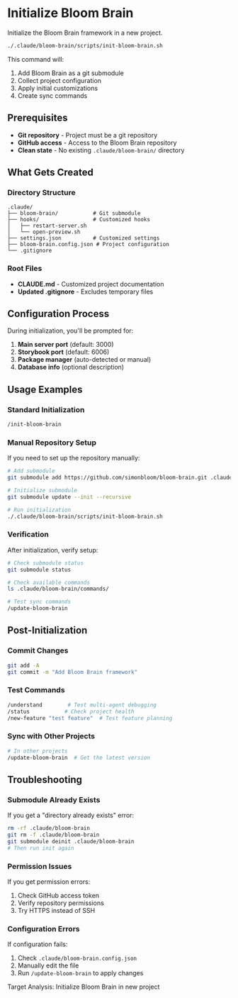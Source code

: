 # Initialize Bloom Brain

Initialize the Bloom Brain framework in a new project.

```bash
./.claude/bloom-brain/scripts/init-bloom-brain.sh
```

This command will:
1. Add Bloom Brain as a git submodule
2. Collect project configuration
3. Apply initial customizations
4. Create sync commands

## Prerequisites

- **Git repository** - Project must be a git repository
- **GitHub access** - Access to the Bloom Brain repository
- **Clean state** - No existing `.claude/bloom-brain/` directory

## What Gets Created

### Directory Structure
```
.claude/
├── bloom-brain/           # Git submodule
├── hooks/                 # Customized hooks
│   ├── restart-server.sh
│   └── open-preview.sh
├── settings.json          # Customized settings
├── bloom-brain.config.json # Project configuration
└── .gitignore
```

### Root Files
- **CLAUDE.md** - Customized project documentation
- **Updated .gitignore** - Excludes temporary files

## Configuration Process

During initialization, you'll be prompted for:

1. **Main server port** (default: 3000)
2. **Storybook port** (default: 6006) 
3. **Package manager** (auto-detected or manual)
4. **Database info** (optional description)

## Usage Examples

### Standard Initialization
```bash
/init-bloom-brain
```

### Manual Repository Setup
If you need to set up the repository manually:
```bash
# Add submodule
git submodule add https://github.com/simonbloom/bloom-brain.git .claude/bloom-brain

# Initialize submodule
git submodule update --init --recursive

# Run initialization
./.claude/bloom-brain/scripts/init-bloom-brain.sh
```

### Verification
After initialization, verify setup:
```bash
# Check submodule status
git submodule status

# Check available commands
ls .claude/bloom-brain/commands/

# Test sync commands
/update-bloom-brain
```

## Post-Initialization

### Commit Changes
```bash
git add -A
git commit -m "Add Bloom Brain framework"
```

### Test Commands
```bash
/understand        # Test multi-agent debugging
/status           # Check project health
/new-feature "test feature"  # Test feature planning
```

### Sync with Other Projects
```bash
# In other projects
/update-bloom-brain  # Get the latest version
```

## Troubleshooting

### Submodule Already Exists
If you get a "directory already exists" error:
```bash
rm -rf .claude/bloom-brain
git rm -f .claude/bloom-brain
git submodule deinit .claude/bloom-brain
# Then run init again
```

### Permission Issues
If you get permission errors:
1. Check GitHub access token
2. Verify repository permissions
3. Try HTTPS instead of SSH

### Configuration Errors
If configuration fails:
1. Check `.claude/bloom-brain.config.json`
2. Manually edit the file
3. Run `/update-bloom-brain` to apply changes

Target Analysis: Initialize Bloom Brain in new project